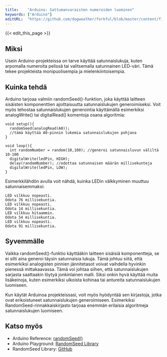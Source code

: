 ```yaml
---
title:    "Arduino: Sattumanvaraisten numeroiden luominen"
keywords: ["Arduino"]
editURL:  "https://github.com/dogweather/forkful/blob/master/content/fi/arduino/generating-random-numbers.md"
---
```


{{< edit_this_page >}}

## Miksi

Usein Arduino-projekteissa on tarve käyttää satunnaislukuja, kuten arpomalla numeroita pelissä tai valitsemalla satunnainen LED-väri. Tämä tekee projekteista monipuolisempia ja mielenkiintoisempia.

## Kuinka tehdä

Arduino tarjoaa valmiin randomSeed()-funktion, joka käyttää laitteen sisäisten komponenttien ajoittaisuutta satunnaislukujen generoimiseksi. Voit myös tehostaa satunnaislukujen generointia käyttämällä esimerkiksi analogWrite() tai digitalRead() komentoja osana algoritmia:

```Arduino
void setup(){
  randomSeed(analogRead(A0));
  //tämä käyttää A0-pinnin lukemia satunnaislukujen pohjana
}

void loop(){
  int randomNumber = random(10,100); //generoi satunnaisluvun väliltä 10-100
  digitalWrite(ledPin, HIGH);
  delay(randomNumber); //odottaa satunnaisen määrän millisekunteja
  digitalWrite(ledPin, LOW);
}
```

Esimerkkilähdön avulla voit nähdä, kuinka LEDin välkkyminen muuttuu satunnaisemmaksi:

```
LED vilkkuu nopeasti.
Odota 76 millisekuntia.
LED vilkkuu nopeasti.
Odota 14 millisekuntia.
LED vilkkuu hitaammin.
Odota 54 millisekuntia.
LED vilkkuu nopeasti.
Odota 91 millisekuntia.
```

## Syvemmälle

Vaikka randomSeed()-funktio käyttääkin laitteen sisäisiä komponentteja, se ei silti aina generoi täysin satunnaisia lukuja. Tämä johtuu siitä, että esimerkiksi analogisten pinnien jännitetasot voivat vaihdella hyvinkin pienessä mittakaavassa. Tämä voi johtaa siihen, että satunnaislukujen sarjasta saattaakin löytyä jonkinlainen malli. Siksi onkin hyvä käyttää muita lisäkeinoja, kuten esimerkiksi ulkoista kohinaa tai antureita satunnaislukujen luomiseen.

Kun käytät Arduinoa projekteissasi, voit myös hyödyntää sen kirjastoja, jotka ovat erikoistuneet satunnaislukujen generoimiseen. Esimerkiksi RandomSeed-rinnakkaiskirjasto tarjoaa enemmän erilaisia algoritmeja satunnaislukujen luomiseen.

## Katso myös

- Arduino Reference: [randomSeed()](https://www.arduino.cc/reference/en/language/functions/random-numbers/randomseed/)
- Arduino Playground: [RandomSeed Library](https://playground.arduino.cc/Code/RandomSeed/)
- RandomSeed Library: [GitHub](https://github.com/vizembled/RandomSeed)